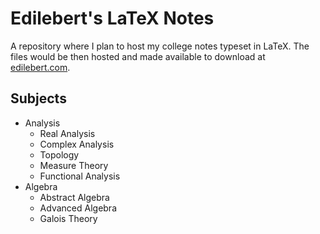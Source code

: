 # Edilebert's LaTeX Notes
A repository where I plan to host my college notes typeset in LaTeX.
The files would be then hosted and made available to download at [edilebert.com](https://edilebert.com).

## Subjects
- Analysis
  - Real Analysis
  - Complex Analysis
  - Topology
  - Measure Theory
  - Functional Analysis
- Algebra
  - Abstract Algebra
  - Advanced Algebra
  - Galois Theory
